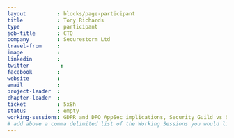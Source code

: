 ```yaml
---
layout          : blocks/page-participant
title           : Tony Richards
type            : participant
job-title       : CTO
company         : Securestorm Ltd
travel-from     :
image           :
linkedin        :
twitter          :
facebook        :
website         :
email           :
project-leader  :
chapter-leader  :
ticket          : 5x8h
status          : empty
working-sessions: GDPR and DPO AppSec implications, Security Guild vs Security Champions, Mobilising Business Lines for Security, Define Agile Security Practices, Agile Practices for Security Teams, Integrating Security into a Portfolio Kanban, Security Champions, AppSec Job Fair, CISO Round table, Threat and Vulnerability Management Playbook, Threat Modeling Scaling and Security Champions, Securing Legacy Applications, DevSecOps vs SecDevOps, Integrating Security into a Sales Channel, Integrating Security into an Spotify Model, AppSec for CISOs, Closing party, Women in Cyber, Scaling Static Analysis Reviews and Deployments, AWS Lambda Security, Best practices in using SAST, DAST, IAST and RASP Tools, Netflix Security Automation 
# add above a comma delimited list of the Working Sessions you would like to attend (use the session's title)
---
```


<!-- put more details about participant here -->
